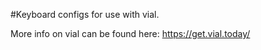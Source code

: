 #Keyboard configs for use with vial. 

More info on vial can be found here: https://get.vial.today/
